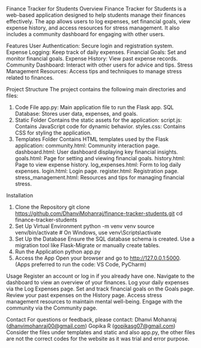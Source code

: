 Finance Tracker for Students
 Overview
Finance Tracker for Students is a web-based application designed to help students manage their finances effectively. The app allows users to log expenses, set financial goals, view expense history, and access resources for stress management. It also includes a community dashboard for engaging with other users.

 Features
User Authentication: Secure login and registration system.
Expense Logging: Keep track of daily expenses.
Financial Goals: Set and monitor financial goals.
Expense History: View past expense records.
Community Dashboard: Interact with other users for advice and tips.
Stress Management Resources: Access tips and techniques to manage stress related to finances.

Project Structure
The project contains the following main directories and files:
 1. Code File
app.py: Main application file to run the Flask app.
SQL Database: Stores user data, expenses, and goals.
2. Static Folder
Contains the static assets for the application:
script.js: Contains JavaScript code for dynamic behavior.
styles.css: Contains CSS for styling the application.
3. Templates Folder
Contains HTML templates used by the Flask application:
community.html: Community interaction page.
dashboard.html: User dashboard displaying key financial insights.
goals.html: Page for setting and viewing financial goals.
history.html: Page to view expense history.
log_expenses.html: Form to log daily expenses.
login.html: Login page.
register.html: Registration page.
stress_management.html: Resources and tips for managing financial stress.

Installation
1. Clone the Repository
git clone https://github.com/DhanviMohanraj/finance-tracker-students.git
cd finance-tracker-students
2. Set Up Virtual Environment
python -m venv venv
source venv/bin/activate   # On Windows, use venv\Scripts\activate
3. Set Up the Database
   Ensure the SQL database schema is created.
   Use a migration tool like Flask-Migrate or manually create tables.
4. Run the Application
   python app.py
5. Access the App
   Open your browser and go to http://127.0.0.1:5000.
(Apps preferred to run the code: VS Code, PyCharm)


 Usage
Register an account or log in if you already have one.
Navigate to the dashboard to view an overview of your finances.
Log your daily expenses via the Log Expenses page.
Set and track financial goals on the Goals page.
Review your past expenses on the History page.
Access stress management resources to maintain mental well-being.
Engage with the community via the Community page.

Contact
For questions or feedback, please contact:
Dhanvi Mohanraj (dhanvimohanraj00@gmail.com)
Gopika R (gopikasg07@gmail.com)
Consider the files under templates and static and also app.py, the other files are not the correct codes for the website as it was trial and error purpose.


